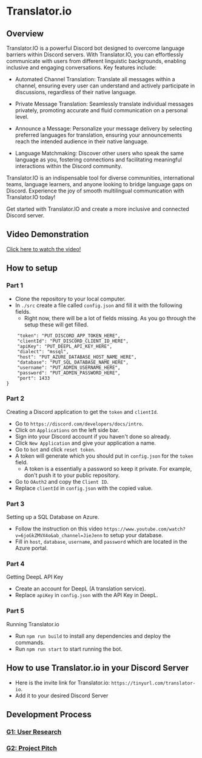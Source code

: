 # Translator.io
## Overview 

Translator.IO is a powerful Discord bot designed to overcome language barriers within Discord servers. With Translator.IO, you can effortlessly communicate with users from different linguistic backgrounds, enabling inclusive and engaging conversations. Key features include:

- Automated Channel Translation: Translate all messages within a channel, ensuring every user can understand and actively participate in discussions, regardless of their native language.

- Private Message Translation: Seamlessly translate individual messages privately, promoting accurate and fluid communication on a personal level.

- Announce a Message: Personalize your message delivery by selecting preferred languages for translation, ensuring your announcements reach the intended audience in their native language.

- Language Matchmaking: Discover other users who speak the same language as you, fostering connections and facilitating meaningful interactions within the Discord community.

Translator.IO is an indispensable tool for diverse communities, international teams, language learners, and anyone looking to bridge language gaps on Discord. Experience the joy of smooth multilingual communication with Translator.IO today!

Get started with Translator.IO and create a more inclusive and connected Discord server.

## Video Demonstration

[Click here to watch the video!](https://www.youtube.com/watch?v=zJI_qETQ3hQ)


## How to setup

### Part 1

- Clone the repository to your local computer.
- In `./src` create a file called `config.json` and fill it with the following fields.
  - Right now, there will be a lot of fields missing. As you go through the setup these will get filled.
``` {
    "token": "PUT_DISCORD_APP_TOKEN_HERE",
    "clientId": "PUT_DISCORD_CLIENT_ID_HERE",
    "apiKey": "PUT_DEEPL_API_KEY_HERE",
    "dialect": "mssql",
    "host": "PUT_AZURE_DATABASE_HOST_NAME_HERE",
    "database": "PUT_SQL_DATABASE_NAME_HERE",
    "username": "PUT_ADMIN_USERNAME_HERE",
    "password": "PUT_ADMIN_PASSWORD_HERE",
    "port": 1433
}
```

### Part 2

Creating a Discord application to get the `token` and `clientId`.

- Go to `https://discord.com/developers/docs/intro`.
- Click on `Applications` on the left side bar.
- Sign into your Discord account if you haven't done so already.
- Click `New Application` and give your application a name.
- Go to `bot` and click `reset token`.
- A token will generate which you should put in `config.json` for the `token` field.
  - A token is a essentially a password so keep it private. For example, don't push it to your public repository.
- Go to `OAuth2` and copy the `Client ID`.
- Replace `clientId` in `config.json` with the copied value.

### Part 3

Setting up a SQL Database on Azure.

- Follow the instruction on this video `https://www.youtube.com/watch?v=6joGkZMVX4o&ab_channel=JieJenn` to setup your database.
- Fill in `host`, `database`, `username`, and `password` which are located in the Azure portal.


### Part 4

Getting DeepL API Key

- Create an account for DeepL (A translation service).
- Replace `apiKey` in `config.json` with the API Key in DeepL.

### Part 5

Running Translator.io

- Run `npm run build` to install any dependencies and deploy the commands.
- Run `npm run start` to start running the bot.


## How to use Translator.io in your Discord Server

- Here is the invite link for Translator.io: `https://tinyurl.com/translator-io`.
- Add it to your desired Discord Server

## Development Process

### [G1: User Research](./blogs/G1.md)
### [G2: Project Pitch](https://docs.google.com/presentation/d/15AAj9f3JPDKbosOj8uM7ldyVM1aqtMNwjxjhfv6peaE/edit?usp=sharing)
